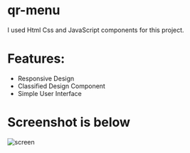 # qr-menu

I used Html Css and JavaScript components for this project.

# Features:
- Responsive Design
- Classified Design Component 
- Simple User Interface 

# Screenshot is below

![screen](https://github.com/user-attachments/assets/d6a56251-ce73-4716-8582-2b23961ea241)
